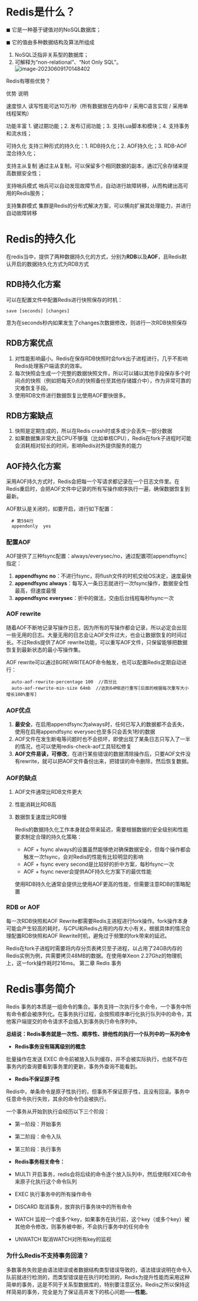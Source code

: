 # Redis是什么？

◼ 它是一种基于键值对的NoSQL数据库； 

◼ 它的值由多种数据结构及算法所组成

1. NoSQL泛指非关系型的数据库；
2. 可解释为“non-relational”、“Not Only SQL”。![image-20230609170148402](https://raw.githubusercontent.com/Jie3606/image/main/image-20230609170148402.png?token=AWOQ2IB5W2AJ7KSQMQF4EZTG6VLNI)



Redis有哪些优势？ 

优势 说明 

速度惊人 读写性能可达10万/秒（所有数据放在内存中 / 采用C语言实现 / 采用单线程架构） 

功能丰富 1. 键过期功能；2. 发布订阅功能；3. 支持Lua脚本和模块；4. 支持事务和流水线； 

可持久化 支持三种形式的持久化：1. RDB持久化；2. AOF持久化；3. RDB-AOF混合持久化； 

支持主从复制 通过主从复制，可以保留多个相同数据的副本，通过冗余存储来提高数据安全性； 

支持哨兵模式 哨兵可以自动发现故障节点，自动进行故障转移，从而构建出高可用的Redis服务； 

支持集群模式 集群是Redis的分布式解决方案，可以横向扩展其处理能力，并进行自动故障转移

# Redis的持久化

在redis当中，提供了两种数据持久化的方式，分别为**RDB**以及**AOF**，且Redis默认开启的数据持久化方式为RDB方式

## RDB持久化方案

可以在配置文件中配置Redis进行快照保存的时机：

```text
save [seconds] [changes] 
```

意为在seconds秒内如果发生了changes次数据修改，则进行一次RDB快照保存

## RDB方案优点

1. 对性能影响最小。Redis在保存RDB快照时会fork出子进程进行，几乎不影响Redis处理客户端请求的效率。
2. 每次快照会生成一个完整的数据快照文件，所以可以辅以其他手段保存多个时间点的快照（例如把每天0点的快照备份至其他存储媒介中），作为非常可靠的灾难恢复手段。
3. 使用RDB文件进行数据恢复比使用AOF要快很多。

##  RDB方案缺点

1. 快照是定期生成的，所以在Redis crash时或多或少会丢失一部分数据
2. 如果数据集非常大且CPU不够强（比如单核CPU），Redis在fork子进程时可能会消耗相对较长的时间，影响Redis对外提供服务的能力



## AOF持久化方案

采用AOF持久方式时，Redis会把每一个写请求都记录在一个日志文件里。在Redis重启时，会把AOF文件中记录的所有写操作顺序执行一遍，确保数据恢复到最新。

AOF默认是关闭的，如要开启，进行如下配置：

```text
  # 第594行  
  appendonly  yes 
```

### 配置AOF

AOF提供了三种fsync配置：always/everysec/no，通过配置项[appendfsync]指定：

1. **appendfsync no**：不进行fsync，将flush文件的时机交给OS决定，速度最快
2. **appendfsync always**：每写入一条日志就进行一次fsync操作，数据安全性最高，但速度最慢
3. **appendfsync everysec**：折中的做法，交由后台线程每秒fsync一次

### AOF rewrite

随着AOF不断地记录写操作日志，因为所有的写操作都会记录，所以必定会出现一些无用的日志。大量无用的日志会让AOF文件过大，也会让数据恢复的时间过长。不过Redis提供了AOF rewrite功能，可以重写AOF文件，只保留能够把数据恢复到最新状态的最小写操作集。

AOF rewrite可以通过BGREWRITEAOF命令触发，也可以配置Redis定期自动进行：

```text
  auto-aof-rewrite-percentage 100  //百分比
  auto-aof-rewrite-min-size 64mb  //达到64MB进行重写[后面的根据每次重写大小增长100%重写]
```

###  AOF优点

1. **最安全**，在启用appendfsync为always时，任何已写入的数据都不会丢失，使用在启用appendfsync everysec也至多只会丢失1秒的数据
2. AOF文件在发生断电等问题时也不会损坏，即使出现了某条日志只写入了一半的情况，也可以使用redis-check-aof工具轻松修复
3. **AOF文件易读，可修改**，在进行某些错误的数据清除操作后，只要AOF文件没有rewrite，就可以把AOF文件备份出来，把错误的命令删除，然后恢复数据。

### AOF的缺点

1. AOF文件通常比RDB文件更大

2. 性能消耗比RDB高

3. 数据恢复速度比RDB慢

	Redis的数据持久化工作本身就会带来延迟，需要根据数据的安全级别和性能要求制定合理的持久化策略：

	- AOF + fsync always的设置虽然能够绝对确保数据安全，但每个操作都会触发一次fsync，会对Redis的性能有比较明显的影响
	- AOF + fsync every second是比较好的折中方案，每秒fsync一次
	- AOF + fsync never会提供AOF持久化方案下的最优性能

	使用RDB持久化通常会提供比使用AOF更高的性能，但需要注意RDB的策略配置

### RDB or AOF

每一次RDB快照和AOF Rewrite都需要Redis主进程进行fork操作。fork操作本身可能会产生较高的耗时，与CPU和Redis占用的内存大小有关。根据具体的情况合理配置RDB快照和AOF Rewrite时机，避免过于频繁的fork带来的延迟。
	
Redis在fork子进程时需要将内存分页表拷贝至子进程，以占用了24GB内存的Redis实例为例，共需要拷贝48MB的数据。在使用单Xeon 2.27Ghz的物理机上，这一fork操作耗时216ms。
	第二章 Redis 事务

# Redis事务简介

Redis 事务的本质是一组命令的集合。事务支持一次执行多个命令，一个事务中所有命令都会被序列化。在事务执行过程，会按照顺序串行化执行队列中的命令，其他客户端提交的命令请求不会插入到事务执行命令序列中。

**总结说：Redis事务就是一次性、顺序性、排他性的执行一个队列中的一系列命令**

- **Redis事务没有隔离级别的概念**

批量操作在发送 EXEC 命令前被放入队列缓存，并不会被实际执行，也就不存在事务内的查询要看到事务里的更新，事务外查询不能看到。

- **Redis不保证原子性**

Redis中，单条命令是原子性执行的，但事务不保证原子性，且没有回滚。事务中任意命令执行失败，其余的命令仍会被执行。

一个事务从开始到执行会经历以下三个阶段：

- 第一阶段：开始事务
- 第二阶段：命令入队
- 第三阶段：执行事务

- **Redis事务相关命令：**

- MULTI 开启事务，redis会将后续的命令逐个放入队列中，然后使用EXEC命令来原子化执行这个命令队列

- EXEC 执行事务中的所有操作命令

- DISCARD 取消事务，放弃执行事务块中的所有命令

- WATCH 监视一个或多个key，如果事务在执行前，这个key（或多个key）被其他命令修改，则事务被中断，不会执行事务中的任何命令

- UNWATCH 取消WATCH对所有key的监视

### 为什么Redis不支持事务回滚？

多数事务失败是由语法错误或者数据结构类型错误导致的，语法错误说明在命令入队前就进行检测的，而类型错误是在执行时检测的，Redis为提升性能而采用这种简单的事务，这是不同于关系型数据库的，特别要注意区分。Redis之所以保持这样简易的事务，完全是为了保证高并发下的核心问题——**性能**。